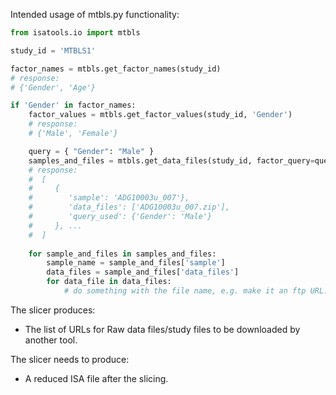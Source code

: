 Intended usage of mtbls.py functionality:

```python
from isatools.io import mtbls

study_id = 'MTBLS1'

factor_names = mtbls.get_factor_names(study_id)
# response:
# {'Gender', 'Age'}

if 'Gender' in factor_names:
    factor_values = mtbls.get_factor_values(study_id, 'Gender')
    # response:
    # {'Male', 'Female'}

    query = { "Gender": "Male" }
    samples_and_files = mtbls.get_data_files(study_id, factor_query=query)
    # response:
    #  [
    #     {
    #        'sample': 'ADG10003u_007'},
    #        'data_files': ['ADG10003u_007.zip'],
    #        'query_used': {'Gender': 'Male'}
    #     }, ...
    #  ]
    
    for sample_and_files in samples_and_files:
        sample_name = sample_and_files['sample']
        data_files = sample_and_files['data_files']
        for data_file in data_files:
            # do something with the file name, e.g. make it an ftp URL.
```
The slicer produces:
- The list of URLs for Raw data files/study files to be downloaded by another tool.

The slicer needs to produce:
- A reduced ISA file after the slicing.
